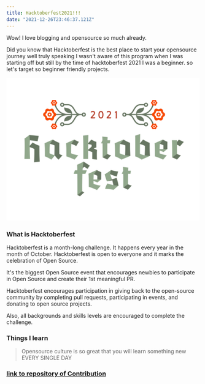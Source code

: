 ```yaml
---
title: Hacktoberfest2021!!!
date: "2021-12-26T23:46:37.121Z"
---
```


Wow! I love blogging and opensource so much already.

Did you know that Hacktoberfest is the best place to start your opensource journey well truly speaking I wasn't aware of this program when I was starting off but still by the time of hacktoberfest 2021 I was a beginner. so let's target so beginner friendly projects.

![hacktoberfest](./hacktoberfest2021.png)

### What is Hacktoberfest

Hacktoberfest is a month-long challenge. It happens every year in the month of October. Hacktoberfest is open to everyone and it marks the celebration of Open Source. 

It's the biggest Open Source event that encourages newbies to participate in Open Source and create their 1st meaningful PR.

Hacktoberfest encourages participation in giving back to the open-source community by completing pull requests, participating in events, and donating to open source projects.

Also, all backgrounds and skills levels are encouraged to complete the challenge.

### Things I learn

> Opensource culture is so great that you will learn something new 
EVERY SINGLE DAY

### [link to repository of Contribution](https://github.com/nidhisingh-1/OnlyHTML-CSS)
